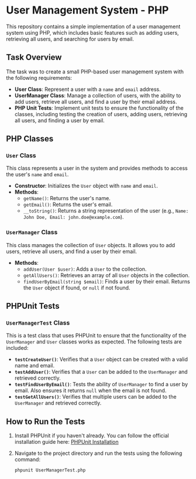 # User Management System - PHP

This repository contains a simple implementation of a user management system using PHP, which includes basic features such as adding users, retrieving all users, and searching for users by email. 

## Task Overview

The task was to create a small PHP-based user management system with the following requirements:
- **User Class**: Represent a user with a `name` and `email` address.
- **UserManager Class**: Manage a collection of users, with the ability to add users, retrieve all users, and find a user by their email address.
- **PHP Unit Tests**: Implement unit tests to ensure the functionality of the classes, including testing the creation of users, adding users, retrieving all users, and finding a user by email.

## PHP Classes

### `User` Class
This class represents a user in the system and provides methods to access the user's `name` and `email`.

- **Constructor**: Initializes the `User` object with `name` and `email`.
- **Methods**:
  - `getName()`: Returns the user's name.
  - `getEmail()`: Returns the user's email.
  - `__toString()`: Returns a string representation of the user (e.g., `Name: John Doe, Email: john.doe@example.com`).

### `UserManager` Class
This class manages the collection of `User` objects. It allows you to add users, retrieve all users, and find a user by their email.

- **Methods**:
  - `addUser(User $user)`: Adds a `User` to the collection.
  - `getAllUsers()`: Retrieves an array of all `User` objects in the collection.
  - `findUserByEmail(string $email)`: Finds a user by their email. Returns the `User` object if found, or `null` if not found.

## PHPUnit Tests

### `UserManagerTest` Class
This is a test class that uses PHPUnit to ensure that the functionality of the `UserManager` and `User` classes works as expected. The following tests are included:

- **`testCreateUser()`**: Verifies that a `User` object can be created with a valid name and email.
- **`testAddUser()`**: Verifies that a `User` can be added to the `UserManager` and retrieved correctly.
- **`testFindUserByEmail()`**: Tests the ability of `UserManager` to find a user by email. Also ensures it returns `null` when the email is not found.
- **`testGetAllUsers()`**: Verifies that multiple users can be added to the `UserManager` and retrieved correctly.

## How to Run the Tests

1. Install PHPUnit if you haven't already. You can follow the official installation guide here: [PHPUnit Installation](https://phpunit.de/getting-started/phpunit-10.html)
   
2. Navigate to the project directory and run the tests using the following command:
   ```bash
   phpunit UserManagerTest.php
